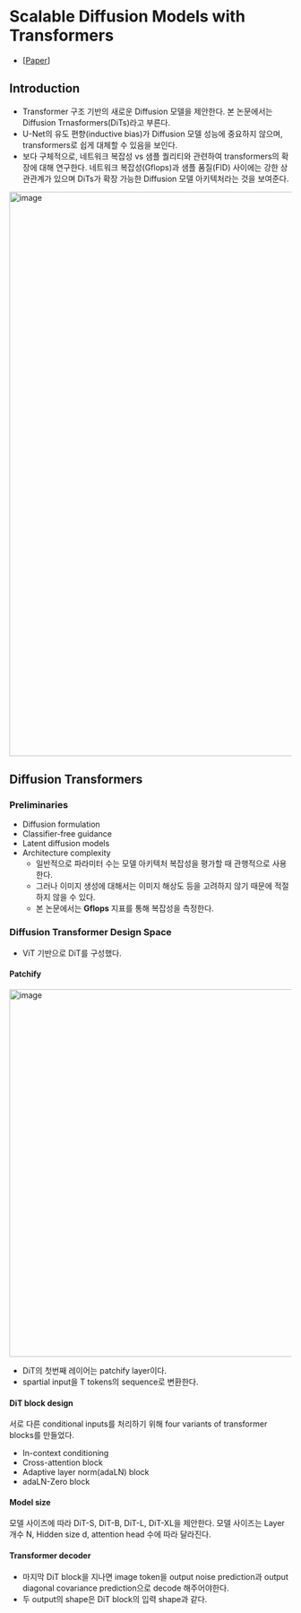 # Scalable Diffusion Models with Transformers
- [[Paper](https://arxiv.org/pdf/2212.09748)]

## Introduction
- Transformer 구조 기반의 새로운 Diffusion 모델을 제안한다. 본 논문에서는 Diffusion Trnasformers(DiTs)라고 부른다.
- U-Net의 유도 편향(inductive bias)가 Diffusion 모델 성능에 중요하지 않으며, transformers로 쉽게 대체할 수 있음을 보인다.
- 보다 구체적으로, 네트워크 복잡성 vs 샘플 퀄리티와 관련하여 transformers의 확장에 대해 연구한다. 네트워크 복잡성(Gflops)과 샘플 품질(FID) 사이에는 강한 상관관계가 있으며 DiTs가 확장 가능한 Diffusion 모델 아키텍처라는 것을 보여준다.

<img width="1007" alt="image" src="https://github.com/user-attachments/assets/d5803608-b4df-4b43-97cb-ab5113553d6d">

## Diffusion Transformers
### Preliminaries
- Diffusion formulation
- Classifier-free guidance
- Latent diffusion models
- Architecture complexity
  - 일반적으로 파라미터 수는 모델 아키텍처 복잡성을 평가할 때 관행적으로 사용한다.
  - 그러나 이미지 생성에 대해서는 이미지 해상도 등을 고려하지 않기 때문에 적절하지 않을 수 있다.
  - 본 논문에서는 **Gflops** 지표를 통해 복잡성을 측정한다.

### Diffusion Transformer Design Space
- ViT 기반으로 DiT를 구성했다.

#### Patchify
<img width="656" alt="image" src="https://github.com/user-attachments/assets/0944b509-3e8d-40ca-b221-7019a1dd07f9">

- DiT의 첫번째 레이어는 patchify layer이다.
- spartial input을 T tokens의 sequence로 변환한다.

#### DiT block design
서로 다른 conditional inputs를 처리하기 위해 four variants of transformer blocks를 만들었다.

- In-context conditioning
- Cross-attention block
- Adaptive layer norm(adaLN) block
- adaLN-Zero block

#### Model size
모델 사이즈에 따라 DiT-S, DiT-B, DiT-L, DiT-XL을 제안한다. 모델 사이즈는 Layer 개수 N, Hidden size d, attention head 수에 따라 달라진다.

#### Transformer decoder
- 마지막 DiT block을 지나면 image token을 output noise prediction과 output diagonal covariance prediction으로 decode 해주어야한다.
- 두 output의 shape은 DiT block의 입력 shape과 같다.